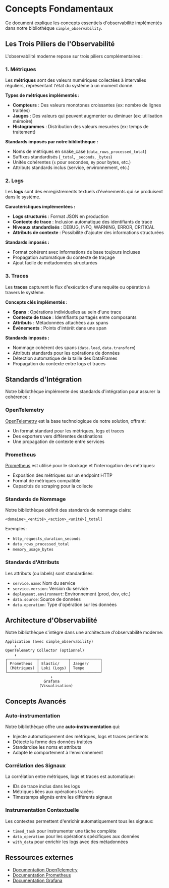 # Concepts Fondamentaux

Ce document explique les concepts essentiels d'observabilité implémentés dans notre bibliothèque `simple_observability`.

## Les Trois Piliers de l'Observabilité

L'observabilité moderne repose sur trois piliers complémentaires :

### 1. Métriques

Les **métriques** sont des valeurs numériques collectées à intervalles réguliers, représentant l'état du système à un moment donné.

**Types de métriques implémentés :**
- **Compteurs** : Des valeurs monotones croissantes (ex: nombre de lignes traitées)
- **Jauges** : Des valeurs qui peuvent augmenter ou diminuer (ex: utilisation mémoire)
- **Histogrammes** : Distribution des valeurs mesurées (ex: temps de traitement)

**Standards imposés par notre bibliothèque :**
- Noms de métriques en snake_case (`data_rows_processed_total`)
- Suffixes standardisés (`_total`, `_seconds`, `_bytes`)
- Unités cohérentes (`s` pour secondes, `By` pour bytes, etc.)
- Attributs standards inclus (service, environnement, etc.)

### 2. Logs

Les **logs** sont des enregistrements textuels d'événements qui se produisent dans le système.

**Caractéristiques implémentées :**
- **Logs structurés** : Format JSON en production
- **Contexte de trace** : Inclusion automatique des identifiants de trace
- **Niveaux standardisés** : DEBUG, INFO, WARNING, ERROR, CRITICAL
- **Attributs de contexte** : Possibilité d'ajouter des informations structurées

**Standards imposés :**
- Format cohérent avec informations de base toujours incluses
- Propagation automatique du contexte de traçage
- Ajout facile de métadonnées structurées

### 3. Traces

Les **traces** capturent le flux d'exécution d'une requête ou opération à travers le système.

**Concepts clés implémentés :**
- **Spans** : Opérations individuelles au sein d'une trace
- **Contexte de trace** : Identifiants partagés entre composants
- **Attributs** : Métadonnées attachées aux spans
- **Évènements** : Points d'intérêt dans une span

**Standards imposés :**
- Nommage cohérent des spans (`data.load`, `data.transform`)
- Attributs standards pour les opérations de données
- Détection automatique de la taille des DataFrames
- Propagation du contexte entre logs et traces

## Standards d'Intégration

Notre bibliothèque implémente des standards d'intégration pour assurer la cohérence :

### OpenTelemetry

[OpenTelemetry](https://opentelemetry.io/) est la base technologique de notre solution, offrant:
- Un format standard pour les métriques, logs et traces
- Des exporters vers différentes destinations
- Une propagation de contexte entre services

### Prometheus

[Prometheus](https://prometheus.io/) est utilisé pour le stockage et l'interrogation des métriques:
- Exposition des métriques sur un endpoint HTTP
- Format de métriques compatible
- Capacités de scraping pour la collecte

### Standards de Nommage

Notre bibliothèque définit des standards de nommage clairs:

```
<domaine>_<entité>_<action>_<unité>[_total]
```

Exemples:
- `http_requests_duration_seconds`
- `data_rows_processed_total`
- `memory_usage_bytes`

### Standards d'Attributs

Les attributs (ou labels) sont standardisés:
- `service.name`: Nom du service
- `service.version`: Version du service
- `deployment.environment`: Environnement (prod, dev, etc.)
- `data.source`: Source de données
- `data.operation`: Type d'opération sur les données

## Architecture d'Observabilité

Notre bibliothèque s'intègre dans une architecture d'observabilité moderne:

```
Application (avec simple_observability)
    ↓
OpenTelemetry Collector (optionnel)
    ↓
┌─────────────┬─────────────┬─────────────┐
│ Prometheus  │ Elastic/    │ Jaeger/     │
│ (Métriques) │ Loki (Logs) │ Tempo       │
└─────────────┴─────────────┴─────────────┘
                    ↓
                 Grafana
               (Visualisation)
```

## Concepts Avancés

### Auto-instrumentation

Notre bibliothèque offre une **auto-instrumentation** qui:
- Injecte automatiquement des métriques, logs et traces pertinents
- Détecte la forme des données traitées
- Standardise les noms et attributs
- Adapte le comportement à l'environnement

### Corrélation des Signaux

La corrélation entre métriques, logs et traces est automatique:
- IDs de trace inclus dans les logs
- Métriques liées aux opérations tracées
- Timestamps alignés entre les différents signaux

### Instrumentation Contextuelle

Les contextes permettent d'enrichir automatiquement tous les signaux:
- `timed_task` pour instrumenter une tâche complète
- `data_operation` pour les opérations spécifiques aux données
- `with_data` pour enrichir les logs avec des métadonnées

## Ressources externes

- [Documentation OpenTelemetry](https://opentelemetry.io/docs/)
- [Documentation Prometheus](https://prometheus.io/docs/introduction/overview/)
- [Documentation Grafana](https://grafana.com/docs/) 
